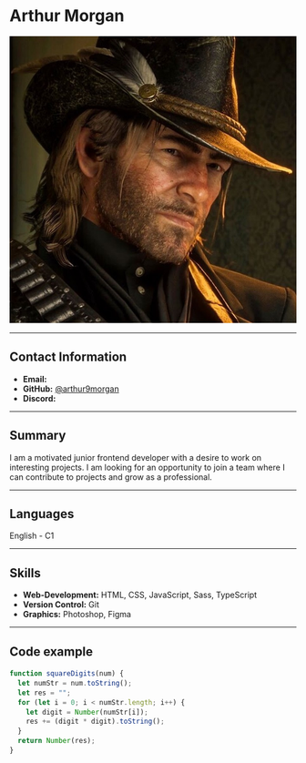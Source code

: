 # Arthur Morgan
![redDeadRedemption](img/pfp.jpeg)

***

## Contact Information
- **Email:** 
- **GitHub:** [@arthur9morgan](https://github.com/arthur9morgan)
- **Discord:** 

***

## Summary
I am a motivated junior frontend developer with a desire to work on interesting projects. I am looking for an opportunity to join a team where I can contribute to projects and grow as a professional.

***

## Languages
English - C1

***

## Skills
* **Web-Development:** HTML, CSS, JavaScript, Sass, TypeScript
* **Version Control:** Git
* **Graphics:** Photoshop, Figma

***

## Code example
```javascript
function squareDigits(num) {
  let numStr = num.toString();
  let res = "";
  for (let i = 0; i < numStr.length; i++) {
    let digit = Number(numStr[i]);
    res += (digit * digit).toString();
  }
  return Number(res);
}
```